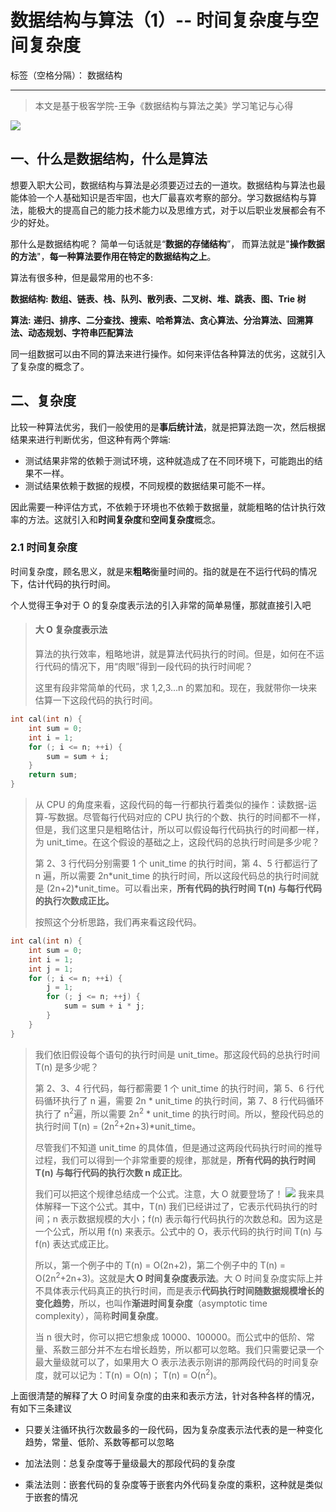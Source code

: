 ﻿# 数据结构与算法（1）-- 时间复杂度与空间复杂度

标签（空格分隔）： 数据结构

---

> 本文是基于极客学院-王争《数据结构与算法之美》学习笔记与心得


![](https://static001.geekbang.org/resource/image/91/a7/913e0ababe43a2d57267df5c5f0832a7.jpg)

## 一、什么是数据结构，什么是算法

想要入职大公司，数据结构与算法是必须要迈过去的一道坎。数据结构与算法也最能体验一个人基础知识是否牢固，也大厂最喜欢考察的部分。学习数据结构与算法，能极大的提高自己的能力技术能力以及思维方式，对于以后职业发展都会有不少的好处。

那什么是数据结构呢？ 简单一句话就是“**数据的存储结构**”， 而算法就是"**操作数据的方法**"，**每一种算法要作用在特定的数据结构之上**。

算法有很多种，但是最常用的也不多:

**数据结构:** **数组、链表、栈、队列、散列表、二叉树、堆、跳表、图、Trie 树**

**算法:** **递归、排序、二分查找、搜索、哈希算法、贪心算法、分治算法、回溯算法、动态规划、字符串匹配算法**

同一组数据可以由不同的算法来进行操作。如何来评估各种算法的优劣，这就引入了复杂度的概念了。

## 二、复杂度

比较一种算法优劣，我们一般使用的是**事后统计法**，就是把算法跑一次，然后根据结果来进行判断优劣，但这种有两个弊端:

+ 测试结果非常的依赖于测试环境，这种就造成了在不同环境下，可能跑出的结果不一样。
+ 测试结果依赖于数据的规模，不同规模的数据结果可能不一样。

因此需要一种评估方式，不依赖于环境也不依赖于数据量，就能粗略的估计执行效率的方法。这就引入和**时间复杂度**和**空间复杂度**概念。

### 2.1 时间复杂度

时间复杂度，顾名思义，就是来**粗略**衡量时间的。指的就是在不运行代码的情况下，估计代码的执行时间。

个人觉得王争对于 O 的复杂度表示法的引入非常的简单易懂，那就直接引入吧

> #### 大 O 复杂度表示法
> 算法的执行效率，粗略地讲，就是算法代码执行的时间。但是，如何在不运行代码的情况下，用“肉眼”得到一段代码的执行时间呢？
>
>这里有段非常简单的代码，求 1,2,3…n 的累加和。现在，我就带你一块来估算一下这段代码的执行时间。

```c
int cal(int n) {
    int sum = 0; 
    int i = 1; 
    for (; i <= n; ++i) {
        sum = sum + i;
    } 
    return sum; 
}
``` 
>  从 CPU 的角度来看，这段代码的每一行都执行着类似的操作：读数据-运算-写数据。尽管每行代码对应的 CPU 执行的个数、执行的时间都不一样，但是，我们这里只是粗略估计，所以可以假设每行代码执行的时间都一样，为 unit_time。在这个假设的基础之上，这段代码的总执行时间是多少呢？
> 
> 第 2、3 行代码分别需要 1 个 unit_time 的执行时间，第 4、5 行都运行了 n 遍，所以需要 2n*unit_time 的执行时间，所以这段代码总的执行时间就是 (2n+2)*unit_time。可以看出来，**所有代码的执行时间 T(n) 与每行代码的执行次数成正比。**
>
> 按照这个分析思路，我们再来看这段代码。

```c
int cal(int n) {
    int sum = 0; 
    int i = 1; 
    int j = 1; 
    for (; i <= n; ++i) { 
        j = 1; 
        for (; j <= n; ++j) { 
            sum = sum + i * j;
        } 
    } 
}

```
> 我们依旧假设每个语句的执行时间是 unit_time。那这段代码的总执行时间 T(n) 是多少呢？
>
> 第 2、3、4 行代码，每行都需要 1 个 unit_time 的执行时间，第 5、6 行代码循环执行了 n 遍，需要 2n * unit_time 的执行时间，第 7、8 行代码循环执行了 n<sup>2</sup>遍，所以需要 2n<sup>2</sup> * unit_time 的执行时间。所以，整段代码总的执行时间 T(n) = (2n<sup>2</sup>+2n+3)*unit_time。
>
> 尽管我们不知道 unit_time 的具体值，但是通过这两段代码执行时间的推导过程，我们可以得到一个非常重要的规律，那就是，**所有代码的执行时间 T(n) 与每行代码的执行次数 n 成正比**。
> 
> 我们可以把这个规律总结成一个公式。注意，大 O 就要登场了！
> ![](https://static001.geekbang.org/resource/image/22/ef/22900968aa2b190072c985a08b0e92ef.png)
> 我来具体解释一下这个公式。其中，T(n) 我们已经讲过了，它表示代码执行的时间；n 表示数据规模的大小；f(n) 表示每行代码执行的次数总和。因为这是一个公式，所以用 f(n) 来表示。公式中的 O，表示代码的执行时间 T(n) 与 f(n) 表达式成正比。
> 
> 所以，第一个例子中的 T(n) = O(2n+2)，第二个例子中的 T(n) = O(2n<sup>2</sup>+2n+3)。这就是**大 O 时间复杂度表示法**。大 O 时间复杂度实际上并不具体表示代码真正的执行时间，而是表示**代码执行时间随数据规模增长的变化趋势**，所以，也叫作**渐进时间复杂度**（asymptotic time complexity），简称**时间复杂度**。
>
> 当 n 很大时，你可以把它想象成 10000、100000。而公式中的低阶、常量、系数三部分并不左右增长趋势，所以都可以忽略。我们只需要记录一个最大量级就可以了，如果用大 O 表示法表示刚讲的那两段代码的时间复杂度，就可以记为：T(n) = O(n)； T(n) = O(n<sup>2</sup>)。

上面很清楚的解释了大 O 时间复杂度的由来和表示方法，针对各种各样的情况，有如下三条建议

+ 只要关注循环执行次数最多的一段代码，因为复杂度表示法代表的是一种变化趋势，常量、低阶、系数等都可以忽略
 
+ 加法法则：总复杂度等于量级最大的那段代码的复杂度

+ 乘法法则：嵌套代码的复杂度等于嵌套内外代码复杂度的乘积，这种就是类似于嵌套的情况









